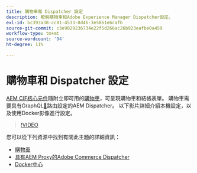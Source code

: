 ```yaml
---
title: 購物車和 Dispatcher 設定
description: 瞭解購物車和Adobe Experience Manager Dispatcher設定。
exl-id: bc393a38-cc81-4533-8d46-3e5861e6cafb
source-git-commit: c3e9029236734e22f5d266ac26b923eafbe0a459
workflow-type: tm+mt
source-wordcount: '94'
ht-degree: 11%

---
```


# 購物車和 Dispatcher 設定

[AEM CIF核心元件](https://github.com/adobe/aem-core-cif-components)隨附立即可用的[購物車](https://github.com/adobe/aem-core-cif-components/tree/master/ui.apps/src/main/content/jcr_root/apps/core/cif/components/commerce/minicart/v1/minicart)，可呈現購物車和結帳表單。 購物車需要具有GraphQL[&#128279;](https://github.com/adobe/aem-core-cif-components/blob/master/dispatcher)路由設定的AEM Dispatcher。 以下影片詳細介紹本機設定，以及使用Docker影像進行設定。

>[!VIDEO](https://video.tv.adobe.com/v/29656/?quality=12)

您可以從下列資源中找到有關此主題的詳細資訊：

- [購物車](https://github.com/adobe/aem-core-cif-components/tree/master/ui.apps/src/main/content/jcr_root/apps/core/cif/components/commerce/minicart/v1/minicart)
- [具有AEM Proxy的Adobe Commerce Dispatcher](https://github.com/adobe/aem-core-cif-components/tree/master/dispatcher)
- [Docker中心](https://hub.docker.com/)
